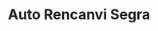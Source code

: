 ---
title: "Auto Rencanvi Segra"
url: /hostalnou-i-la-codosa/auto-rencanvi-segra/
shop: Autoteile
---